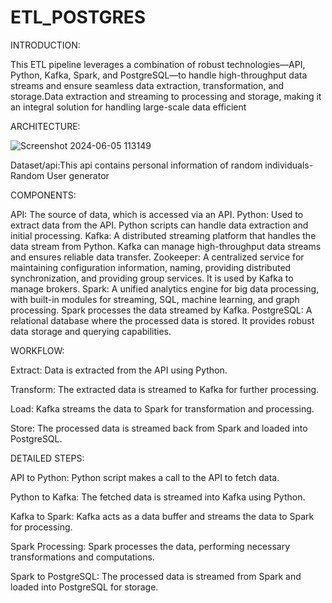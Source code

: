 # ETL_POSTGRES



INTRODUCTION:

This ETL pipeline leverages a combination of robust technologies—API, Python, Kafka, Spark, and PostgreSQL—to handle high-throughput data streams and ensure seamless data extraction, transformation, and storage.Data extraction and streaming to processing and storage, making it an integral solution for handling large-scale data efficient



ARCHITECTURE:

![Screenshot 2024-06-05 113149](https://github.com/nishamath/ETL_POSTGRES/assets/154832176/08484cb1-9682-4e88-8f5a-63946af20d7f)





Dataset/api:This api contains personal information of random individuals-Random User        generator





COMPONENTS:

API:  The source of data, which is accessed via an API.
Python: Used to extract data from the API. Python scripts can handle data extraction and   initial processing.
Kafka: A distributed streaming platform that handles the data stream from Python. Kafka can manage high-throughput data streams and ensures reliable data transfer.
Zookeeper: A centralized service for maintaining configuration information, naming, providing distributed synchronization, and providing group services. It is used by Kafka to manage brokers.
Spark: A unified analytics engine for big data processing, with built-in modules for streaming, SQL, machine learning, and graph processing. Spark processes the data streamed by Kafka.
PostgreSQL: A relational database where the processed data is stored. It provides robust data storage and querying capabilities.








WORKFLOW:

Extract: Data is extracted from the API using Python.

Transform: The extracted data is streamed to Kafka for further processing.

Load: Kafka streams the data to Spark for transformation and processing.

Store: The processed data is streamed back from Spark and loaded into PostgreSQL.





DETAILED STEPS:

API to Python: Python script makes a call to the API to fetch data.

Python to Kafka: The fetched data is streamed into Kafka using Python.

Kafka to Spark: Kafka acts as a data buffer and streams the data to Spark for processing.

Spark Processing: Spark processes the data, performing necessary transformations and computations.

Spark to PostgreSQL: The processed data is streamed from Spark and loaded into PostgreSQL for storage.
